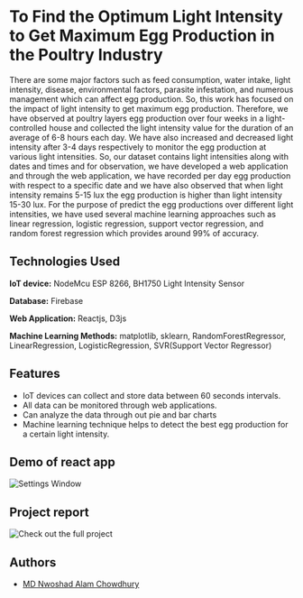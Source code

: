 
# To Find the Optimum Light Intensity to Get Maximum Egg Production in the Poultry Industry

There are some major factors such as feed consumption, water intake, light intensity, disease, environmental factors, parasite infestation, and numerous management which can affect egg production. So, this work has focused on the impact of light intensity to get maximum egg production. Therefore, we have observed at poultry layers egg production over four weeks in a light-controlled house and collected the light intensity value for the duration of an average of 6-8 hours each day. We have also increased and decreased light intensity after 3-4 days respectively to monitor the egg production at various light intensities. So, our dataset contains light intensities along with dates and times and for observation, we have developed a web application and through the web application, we have recorded per day egg production with respect to a specific date and we have also observed that when light intensity remains 5-15 lux the egg production is higher than light intensity 15-30 lux. For the purpose of predict the egg productions over different light intensities, we have used several machine learning approaches such as linear regression, logistic regression, support vector regression, and random forest regression which provides around 99% of accuracy.


## Technologies Used

**IoT device:** NodeMcu ESP 8266, BH1750 Light Intensity Sensor

**Database:** Firebase

**Web Application:** Reactjs, D3js

**Machine Learning Methods:** matplotlib, sklearn, RandomForestRegressor, LinearRegression, LogisticRegression, SVR(Support Vector Regressor) 


## Features

- IoT devices can collect and store data between 60 seconds intervals.
- All data can be monitored through web applications.
- Can analyze the data through out pie and bar charts
- Machine learning technique helps to detect the best egg production for a certain light intensity.

## Demo of react app
![Settings Window](https://raw.github.com/nwoshadalve/Egg_Production_Monitoring_System/master/Sample.png)

## Project report
![Check out the full project](https://drive.google.com/file/d/1knM_4O9h95T2A10ma-EI-pyVvceHHBx1/view?usp=sharing)

## Authors

- [MD Nwoshad Alam Chowdhury](https://www.github.com/nwoshadalve)
